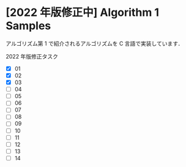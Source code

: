 # [2022 年版修正中] Algorithm 1 Samples

アルゴリズム第 1 で紹介されるアルゴリズムを C 言語で実装しています．

2022 年版修正タスク

- [x] 01
- [x] 02
- [x] 03
- [ ] 04
- [ ] 05
- [ ] 06
- [ ] 07
- [ ] 08
- [ ] 09
- [ ] 10
- [ ] 11
- [ ] 12
- [ ] 13
- [ ] 14
